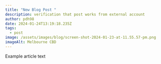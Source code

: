 ```yaml
---
title: "New Blog Post "
description: verification that post works from external account
author: pdh98
date: 2024-01-24T13:19:18.235Z
tags:
  - post
image: /assets/images/blog/screen-shot-2024-01-23-at-11.55.57-pm.png
imageAlt: Melbourne CBD
---
```

Example article text